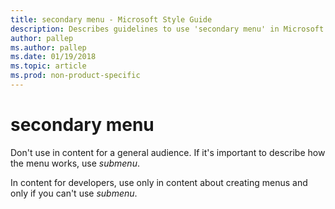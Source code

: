 ```yaml
---
title: secondary menu - Microsoft Style Guide
description: Describes guidelines to use 'secondary menu' in Microsoft documents, and provides alternate usage.
author: pallep
ms.author: pallep
ms.date: 01/19/2018
ms.topic: article
ms.prod: non-product-specific
---
```


# secondary menu

Don't use in content for a general audience. If it's important to describe how the menu works, use *submenu*.

In content for developers, use only in content about creating menus and only if you can't use *submenu*. 
